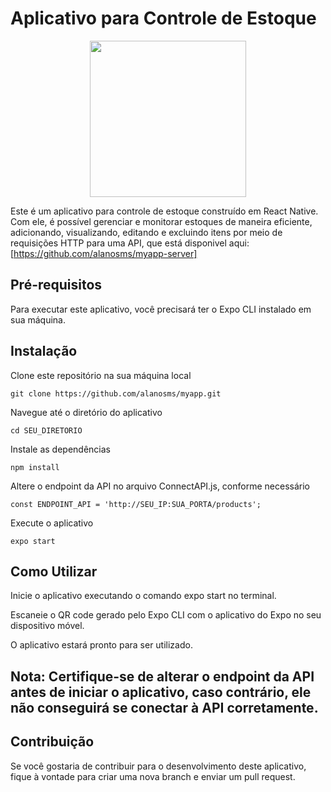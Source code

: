 # Aplicativo para Controle de Estoque
<p align="center">
<img src="https://user-images.githubusercontent.com/50818058/218195361-255e1e0d-30ff-44ce-9ef2-6692867aeab1.png" width="250">
</p>

Este é um aplicativo para controle de estoque construído em React Native.
Com ele, é possível gerenciar e monitorar estoques de maneira eficiente, adicionando, visualizando, editando e excluindo itens por meio de requisições HTTP para uma API, que está disponivel aqui:
[https://github.com/alanosms/myapp-server]

## Pré-requisitos
Para executar este aplicativo, você precisará ter o Expo CLI instalado em sua máquina.

## Instalação
Clone este repositório na sua máquina local

```
git clone https://github.com/alanosms/myapp.git
```
Navegue até o diretório do aplicativo
```
cd SEU_DIRETORIO
```
Instale as dependências
```
npm install
```
Altere o endpoint da API no arquivo ConnectAPI.js, conforme necessário
```
const ENDPOINT_API = 'http://SEU_IP:SUA_PORTA/products';
```
Execute o aplicativo
```
expo start
```
## Como Utilizar
Inicie o aplicativo executando o comando expo start no terminal.

Escaneie o QR code gerado pelo Expo CLI com o aplicativo do Expo no seu dispositivo móvel.

O aplicativo estará pronto para ser utilizado.

## Nota: Certifique-se de alterar o endpoint da API antes de iniciar o aplicativo, caso contrário, ele não conseguirá se conectar à API corretamente.

## Contribuição
Se você gostaria de contribuir para o desenvolvimento deste aplicativo, fique à vontade para criar uma nova branch e enviar um pull request.
